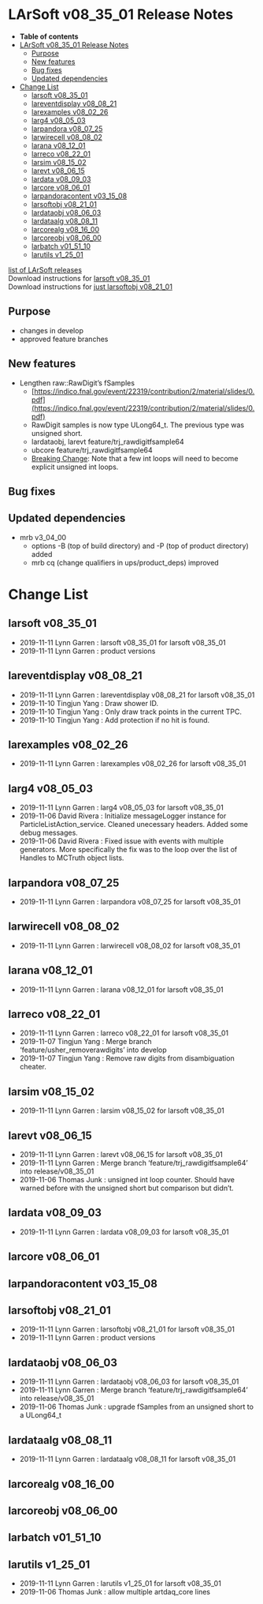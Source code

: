LArSoft v08\_35\_01 Release Notes
======================================================================

-   **Table of contents**
-   [LArSoft v08\_35\_01 Release Notes](#LArSoft-v08_35_01-Release-Notes)
    -   [Purpose](#Purpose)
    -   [New features](#New-features)
    -   [Bug fixes](#Bug-fixes)
    -   [Updated dependencies](#Updated-dependencies)
-   [Change List](#Change-List)
    -   [larsoft v08\_35\_01](#larsoft-v08_35_01)
    -   [lareventdisplay v08\_08\_21](#lareventdisplay-v08_08_21)
    -   [larexamples v08\_02\_26](#larexamples-v08_02_26)
    -   [larg4 v08\_05\_03](#larg4-v08_05_03)
    -   [larpandora v08\_07\_25](#larpandora-v08_07_25)
    -   [larwirecell v08\_08\_02](#larwirecell-v08_08_02)
    -   [larana v08\_12\_01](#larana-v08_12_01)
    -   [larreco v08\_22\_01](#larreco-v08_22_01)
    -   [larsim v08\_15\_02](#larsim-v08_15_02)
    -   [larevt v08\_06\_15](#larevt-v08_06_15)
    -   [lardata v08\_09\_03](#lardata-v08_09_03)
    -   [larcore v08\_06\_01](#larcore-v08_06_01)
    -   [larpandoracontent v03\_15\_08](#larpandoracontent-v03_15_08)
    -   [larsoftobj v08\_21\_01](#larsoftobj-v08_21_01)
    -   [lardataobj v08\_06\_03](#lardataobj-v08_06_03)
    -   [lardataalg v08\_08\_11](#lardataalg-v08_08_11)
    -   [larcorealg v08\_16\_00](#larcorealg-v08_16_00)
    -   [larcoreobj v08\_06\_00](#larcoreobj-v08_06_00)
    -   [larbatch v01\_51\_10](#larbatch-v01_51_10)
    -   [larutils v1\_25\_01](#larutils-v1_25_01)

[list of LArSoft releases](LArSoft_release_list)\
Download instructions for [larsoft v08\_35\_01](http://scisoft.fnal.gov/scisoft/bundles/larsoft/v08_35_01/larsoft-v08_35_01.html)\
Download instructions for [just larsoftobj v08\_21\_01](http://scisoft.fnal.gov/scisoft/bundles/larsoftobj/v08_21_01/larsoftobj-v08_21_01.html)

Purpose
--------------------

-   changes in develop
-   approved feature branches

New features
------------------------------

-   Lengthen raw::RawDigit’s fSamples
    -   [https://indico.fnal.gov/event/22319/contribution/2/material/slides/0.pdf](https://indico.fnal.gov/event/22319/contribution/2/material/slides/0.pdf)
    -   RawDigit samples is now type ULong64\_t. The previous type was unsigned short.
    -   lardataobj, larevt feature/trj\_rawdigitfsample64
    -   ubcore feature/trj\_rawdigitfsample64
    -   [Breaking Change](Breaking_Changes#Lengthen-rawRawDigit-fSamples): Note that a few int loops will need to become explicit unsigned int loops.

Bug fixes
------------------------

Updated dependencies
----------------------------------------------

-   mrb v3\_04\_00
    -   options -B (top of build directory) and -P (top of product directory) added
    -   mrb cq (change qualifiers in ups/product\_deps) improved

Change List
============================

larsoft v08\_35\_01
------------------------------------------

-   2019-11-11 Lynn Garren : larsoft v08\_35\_01 for larsoft v08\_35\_01
-   2019-11-11 Lynn Garren : product versions

lareventdisplay v08\_08\_21
----------------------------------------------------------

-   2019-11-11 Lynn Garren : lareventdisplay v08\_08\_21 for larsoft v08\_35\_01
-   2019-11-10 Tingjun Yang : Draw shower ID.
-   2019-11-10 Tingjun Yang : Only draw track points in the current TPC.
-   2019-11-10 Tingjun Yang : Add protection if no hit is found.

larexamples v08\_02\_26
--------------------------------------------------

-   2019-11-11 Lynn Garren : larexamples v08\_02\_26 for larsoft v08\_35\_01

larg4 v08\_05\_03
--------------------------------------

-   2019-11-11 Lynn Garren : larg4 v08\_05\_03 for larsoft v08\_35\_01
-   2019-11-06 David Rivera : Initialize messageLogger instance for ParticleListAction\_service. Cleaned unecessary headers. Added some debug messages.
-   2019-11-06 David Rivera : Fixed issue with events with multiple generators. More specifically the fix was to the loop over the list of Handles to MCTruth object lists.

larpandora v08\_07\_25
------------------------------------------------

-   2019-11-11 Lynn Garren : larpandora v08\_07\_25 for larsoft v08\_35\_01

larwirecell v08\_08\_02
--------------------------------------------------

-   2019-11-11 Lynn Garren : larwirecell v08\_08\_02 for larsoft v08\_35\_01

larana v08\_12\_01
----------------------------------------

-   2019-11-11 Lynn Garren : larana v08\_12\_01 for larsoft v08\_35\_01

larreco v08\_22\_01
------------------------------------------

-   2019-11-11 Lynn Garren : larreco v08\_22\_01 for larsoft v08\_35\_01
-   2019-11-07 Tingjun Yang : Merge branch ‘feature/usher\_removerawdigits’ into develop
-   2019-11-07 Tingjun Yang : Remove raw digits from disambiguation cheater.

larsim v08\_15\_02
----------------------------------------

-   2019-11-11 Lynn Garren : larsim v08\_15\_02 for larsoft v08\_35\_01

larevt v08\_06\_15
----------------------------------------

-   2019-11-11 Lynn Garren : larevt v08\_06\_15 for larsoft v08\_35\_01
-   2019-11-11 Lynn Garren : Merge branch ‘feature/trj\_rawdigitfsample64’ into release/v08\_35\_01
-   2019-11-06 Thomas Junk : unsigned int loop counter. Should have warned before with the unsigned short but comparison but didn’t.

lardata v08\_09\_03
------------------------------------------

-   2019-11-11 Lynn Garren : lardata v08\_09\_03 for larsoft v08\_35\_01

larcore v08\_06\_01
------------------------------------------

larpandoracontent v03\_15\_08
--------------------------------------------------------------

larsoftobj v08\_21\_01
------------------------------------------------

-   2019-11-11 Lynn Garren : larsoftobj v08\_21\_01 for larsoft v08\_35\_01
-   2019-11-11 Lynn Garren : product versions

lardataobj v08\_06\_03
------------------------------------------------

-   2019-11-11 Lynn Garren : lardataobj v08\_06\_03 for larsoft v08\_35\_01
-   2019-11-11 Lynn Garren : Merge branch ‘feature/trj\_rawdigitfsample64’ into release/v08\_35\_01
-   2019-11-06 Thomas Junk : upgrade fSamples from an unsigned short to a ULong64\_t

lardataalg v08\_08\_11
------------------------------------------------

-   2019-11-11 Lynn Garren : lardataalg v08\_08\_11 for larsoft v08\_35\_01

larcorealg v08\_16\_00
------------------------------------------------

larcoreobj v08\_06\_00
------------------------------------------------

larbatch v01\_51\_10
--------------------------------------------

larutils v1\_25\_01
------------------------------------------

-   2019-11-11 Lynn Garren : larutils v1\_25\_01 for larsoft v08\_35\_01
-   2019-11-06 Thomas Junk : allow multiple artdaq\_core lines
